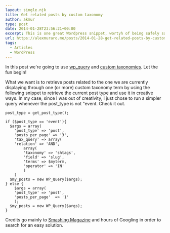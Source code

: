 ```yaml
---
layout: single.njk
title: Get related posts by custom taxonomy
author: akmur
type: post
date: 2014-01-28T23:56:21+00:00
excerpt: This is one great Wordpress snippet, wortyh of being safely saved on my blog
url: https://alexmuraro.me/posts/2014-01-28-get-related-posts-by-custom-taxonomy
tags:
  - Articles
  - WordPress
---
```


In this post we're going to use [wp_query][1] and [custom taxonomies][2]. Let the fun begin!

What we want is to retrieve posts related to the one we are currently displaying through one (or more) custom taxonomy term by using the following snippet to retrieve the current post type and use it in creative ways. In my case, since I was out of creativity, I just chose to run a simpler query whenever the post_type is not "event. Check it out.

```
post_type = get_post_type();

if ($post_type == 'event'){
  $args = array(
    'post_type' => 'post',
    'posts_per_page' => '3',
    'tax_query' => array(
    'relation' => 'AND',
        array(
        'taxonomy' => 'shtags',
        'field' => 'slug',
        'terms' => $myterm,
        'operator' => 'IN'
        )
    )
  $my_posts = new WP_Query($args);
} else {
    $args = array(
    'post_type' => 'post',
    'posts_per_page'  => '1'
    );
  $my_posts = new WP_Query($args);
}
```

Credits go mainly to [Smashing Magazine][3] and hours of Googling in order to search for an easy solution.

[1]: http://codex.wordpress.org/Class_Reference/WP_Query
[2]: http://codex.wordpress.org/Function_Reference/register_taxonomy
[3]: http://wp.smashingmagazine.com/2013/01/14/using-wp_query-wordpress/
